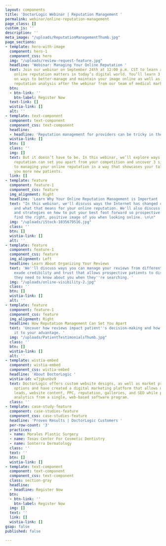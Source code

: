 ```yaml
---
layout: components
title: 'DoctorLogic Webinar | Reputation Management '
permalink: webinar/online-reputation-management
page_class: []
custom_js: ''
description: ''
meta_image: "/uploads/ReputationManagementThumb.jpg"
page_sections:
- template: hero-with-image
  component: hero-1
  component_css: hero
  img: "/uploads/review-request-feature.jpg"
  headline: 'Webinar: Managing Your Online Reputation '
  text: Join our webinar on September 24th at 12:00 p.m. CST to learn about why your
    online reputation matters in today’s digital world. You’ll learn 3 proven strategies
    on ways to better-manage and maintain your image online as well as receive a free
    reputation analysis after the webinar from our team of medical marketing experts.
  btn:
  - btn-link: ''
    btn-label: Register Now
  text-link: []
  wistia-link: []
  alt: ''
- template: text-component
  component: text-component
  component_css: text-component
  headline:
  - headline: 'Reputation management for providers can be tricky in the digital world. '
  wistia-link: []
  btn: []
  class: ''
  img: []
  text: But it doesn’t have to be. In this webinar, we’ll explore ways your online
    reputation can set you apart from your competition and uncover 3 simple techniques
    to managing your online reputation in a way that showcases your talent and brings
    you more new patients. 
  link: []
- template: feature
  component: feature-1
  component_css: feature
  img_alignment: Right
  headline: 'Learn Why Your Online Reputation Management is Important '
  text: "In this webinar, we'll discuss ways the Internet has changed over the years
    and what that means for your online reputation. We'll also discuss techniques
    and strategies on how to put your best foot forward so prospective patients can
    find the right, positive image of you when looking online. \n\n"
  img: "/uploads/iStock-1035679516.jpg"
  class: ''
  btn: []
  wistia-link: []
  alt: ''
- template: feature
  component: feature-1
  component_css: feature
  img_alignment: Left
  headline: Learn About Organizing Your Reviews
  text: 'We''ll discuss ways you can manage your reviews from different sources that
    exude credibility and trust that allows prospective patients to discover everything
    they need to know about you when they''re searching. '
  img: "/uploads/online-visibility-2.jpg"
  class: ''
  btn: []
  wistia-link: []
  alt: ''
- template: feature
  component: feature-1
  component_css: feature
  img_alignment: Right
  headline: How Reputation Management Can Set You Apart
  text: 'Uncover how reviews impact patient''s decision-making and how to utilize
    it to your advantage. '
  img: "/uploads/PatientTestimonialsThumb.jpg"
  class: ''
  btn: []
  wistia-link: []
  alt: ''
- template: wistia-embed
  component: wistia-embed
  component_css: wistia-embed
  headline: 'About DoctorLogic '
  wistia-id: w7jgkunbv9
  text: DoctorLogic offers custom website designs, as well as market proven design
    options and have created a digital marketing platform that allows users to manage
    leads, website content, PPC, reputation, galleries, and SEO while providing website
    analytics from a single, web-based software program.
  class: ''
- template: case-study-feature
  component: case-studies-feature
  component_css: case-studies-feature
  headline: 'Proven Results | DoctorLogic Customers '
  per-row-count: '3'
  practices:
  - name: Morales Plastic Surgery
  - name: Texas Center For Cosmetic Dentistry
  - name: Sonterra Dermatology
  class: ''
  text: ''
  btn: []
  wistia-link: []
- template: text-component
  component: text-component
  component_css: text-component
  class: section-gray
  headline:
  - headline: Register Now
  btn:
  - btn-link: ''
    btn-label: Register Now
  img: []
  text: ''
  link: []
  wistia-link: []
gsap: false
published: false

---
```

